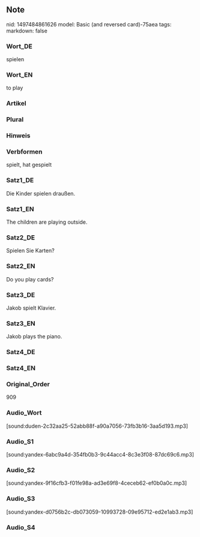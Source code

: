 ## Note
nid: 1497484861626
model: Basic (and reversed card)-75aea
tags: 
markdown: false

### Wort_DE
spielen

### Wort_EN
to play

### Artikel


### Plural


### Hinweis


### Verbformen
spielt, hat gespielt

### Satz1_DE
Die Kinder spielen draußen.

### Satz1_EN
The children are playing outside.

### Satz2_DE
Spielen Sie Karten?

### Satz2_EN
Do you play cards?

### Satz3_DE
Jakob spielt Klavier.

### Satz3_EN
Jakob plays the piano.

### Satz4_DE


### Satz4_EN


### Original_Order
909

### Audio_Wort
[sound:duden-2c32aa25-52abb88f-a90a7056-73fb3b16-3aa5d193.mp3]

### Audio_S1
[sound:yandex-6abc9a4d-354fb0b3-9c44acc4-8c3e3f08-87dc69c6.mp3]

### Audio_S2
[sound:yandex-9f16cfb3-f01fe98a-ad3e69f8-4ceceb62-ef0b0a0c.mp3]

### Audio_S3
[sound:yandex-d0756b2c-db073059-10993728-09e95712-ed2e1ab3.mp3]

### Audio_S4

